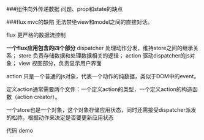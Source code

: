 ###组件向外传递数据
问题、prop和state的缺点

###flux
mvc的缺陷
无法禁绝view和model之间的直接对话。

flux 更严格的数据流控制

**一个flux应用包含的四个部分**
dispatcher 处理动作分发，维持store之间的继承关系；
store 负责存储数据和处理数据相关的逻辑；
action 驱动dispatcher的js对象；
view 视图部分，负责显示用户界面

action 只是一个普通的js对象，代表一个动作的纯数据，类似于DOM中的event。

定义action通常需要两个文件：一个定义action的类型，一个定义action的构造函数（action creator）。

一个store也是一个对象，这个对象存储应用状态，同时还需接受dispatcher派发的松祚。根据动作来决定是否要更新应用状态


代码
demo

